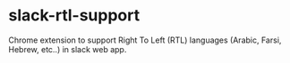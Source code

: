 # slack-rtl-support
Chrome extension to support Right To Left (RTL) languages (Arabic, Farsi, Hebrew, etc..) in slack web app.
